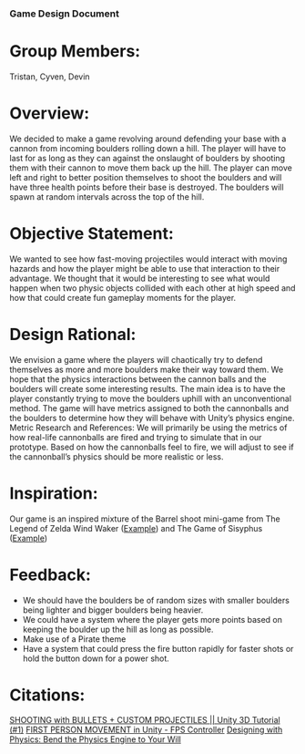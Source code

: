 ### Game Design Document

# Group Members: 
Tristan, Cyven, Devin
# Overview:
We decided to make a game revolving around defending your base with a cannon from incoming boulders rolling down a hill. The player will have to last for as long as they can against the onslaught of boulders by shooting them with their cannon to move them back up the hill. The player can move left and right to better position themselves to shoot the boulders and will have three health points before their base is destroyed. The boulders will spawn at random intervals across the top of the hill. 
# Objective Statement:
We wanted to see how fast-moving projectiles would interact with moving hazards and how the player might be able to use that interaction to their advantage. We thought that it would be interesting to see what would happen when two physic objects collided with each other at high speed and how that could create fun gameplay moments for the player. 
# Design Rational:
We envision a game where the players will chaotically try to defend themselves as more and more boulders make their way toward them. We hope that the physics interactions between the cannon balls and the boulders will create some interesting results. The main idea is to have the player constantly trying to move the boulders uphill with an unconventional method. The game will have metrics assigned to both the cannonballs and the boulders to determine how they will behave with Unity’s physics engine. 
Metric Research and References:
We will primarily be using the metrics of how real-life cannonballs are fired and trying to simulate that in our prototype. Based on how the cannonballs feel to fire, we will adjust to see if the cannonball’s physics should be more realistic or less.
# Inspiration: 
Our game is an inspired mixture of the Barrel shoot mini-game from The Legend of Zelda Wind Waker ([Example](https://www.youtube.com/watch?v=gC0vKfn5bmI)) and The Game of Sisyphus ([Example](https://www.youtube.com/watch?v=oEXhbcIOplQ)) 
# Feedback:
-	We should have the boulders be of random sizes with smaller boulders being lighter and bigger boulders being heavier. 
-	We could have a system where the player gets more points based on keeping the boulder up the hill as long as possible.
-	Make use of a Pirate theme
-	Have a system that could press the fire button rapidly for faster shots or hold the button down for a power shot. 
# Citations: 
[SHOOTING with BULLETS + CUSTOM PROJECTILES || Unity 3D Tutorial (#1)](https://www.youtube.com/watch?v=wZ2UUOC17AY&t=179s)
[FIRST PERSON MOVEMENT in Unity - FPS Controller](https://www.youtube.com/watch?v=_QajrabyTJc&t=748s)
[Designing with Physics: Bend the Physics Engine to Your Will](https://www.youtube.com/watch?v=NwPIoVW65pE)


